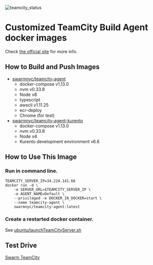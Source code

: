 
![teamcity_status][tc_status_logo]

[tc_status_logo]: http://34.224.141.66/app/rest/builds/buildType:BuildAgentDockerImages_Build/statusIcon "Powered by TeamCity"

# Customized TeamCity Build Agent docker images
Check [the official site](https://github.com/JetBrains/teamcity-docker-agent) for more info.

## How to Build and Push Images
* [swarmnyc/teamcity-agent](ubuntu/typescript/build.sh)
    * docker-compose v1.13.0
    * nvm v0.33.8
    * Node v8
    * typescript
    * awscli v1.11.25
    * ecr-deploy
    * Chrome (for test)
* [swarmnyc/teamcity-agent-kurento](ubuntu/kurento/build.sh)
    * docker-compose v1.13.0
    * nvm v0.33.8
    * Node v4
    * Kurento development environment v6.6

## How to Use This Image
### Run in command line.
```
TEAMCITY_SERVER_IP=34.224.141.66
docker run -d \
    -e SERVER_URL=$TEAMCITY_SERVER_IP \
    -e AGENT_NAME=Default \
    --privileged -e DOCKER_IN_DOCKER=start \
    --name teamcity-agent \
    swarmnyc/teamcity-agent:latest
```

### Create a restarted docker container.
See [ubuntu/launchTeamCityServer.sh](ubuntu/launchTeamCityServer.sh)

## Test Drive
[Swarm TeamCity](http://34.224.141.66)